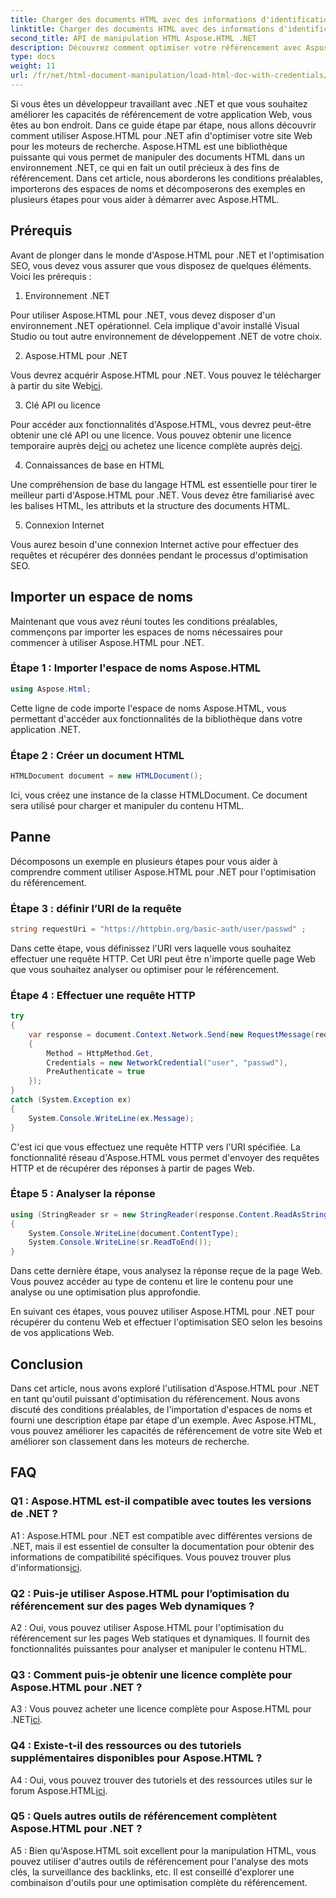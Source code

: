 ```yaml
---
title: Charger des documents HTML avec des informations d'identification dans .NET avec Aspose.HTML
linktitle: Charger des documents HTML avec des informations d'identification dans .NET
second_title: API de manipulation HTML Aspose.HTML .NET
description: Découvrez comment optimiser votre référencement avec Aspose.HTML pour .NET. Améliorez vos classements, analysez le contenu Web et optimisez pour les moteurs de recherche.
type: docs
weight: 11
url: /fr/net/html-document-manipulation/load-html-doc-with-credentials/
---
```


Si vous êtes un développeur travaillant avec .NET et que vous souhaitez améliorer les capacités de référencement de votre application Web, vous êtes au bon endroit. Dans ce guide étape par étape, nous allons découvrir comment utiliser Aspose.HTML pour .NET afin d'optimiser votre site Web pour les moteurs de recherche. Aspose.HTML est une bibliothèque puissante qui vous permet de manipuler des documents HTML dans un environnement .NET, ce qui en fait un outil précieux à des fins de référencement. Dans cet article, nous aborderons les conditions préalables, importerons des espaces de noms et décomposerons des exemples en plusieurs étapes pour vous aider à démarrer avec Aspose.HTML.

## Prérequis

Avant de plonger dans le monde d'Aspose.HTML pour .NET et l'optimisation SEO, vous devez vous assurer que vous disposez de quelques éléments. Voici les prérequis :

1. Environnement .NET

Pour utiliser Aspose.HTML pour .NET, vous devez disposer d'un environnement .NET opérationnel. Cela implique d'avoir installé Visual Studio ou tout autre environnement de développement .NET de votre choix.

2. Aspose.HTML pour .NET

Vous devrez acquérir Aspose.HTML pour .NET. Vous pouvez le télécharger à partir du site Web[ici](https://releases.aspose.com/html/net/). 

3. Clé API ou licence

 Pour accéder aux fonctionnalités d'Aspose.HTML, vous devrez peut-être obtenir une clé API ou une licence. Vous pouvez obtenir une licence temporaire auprès de[ici](https://purchase.aspose.com/temporary-license/) ou achetez une licence complète auprès de[ici](https://purchase.aspose.com/buy).

4. Connaissances de base en HTML

Une compréhension de base du langage HTML est essentielle pour tirer le meilleur parti d'Aspose.HTML pour .NET. Vous devez être familiarisé avec les balises HTML, les attributs et la structure des documents HTML.

5. Connexion Internet

Vous aurez besoin d'une connexion Internet active pour effectuer des requêtes et récupérer des données pendant le processus d'optimisation SEO.

## Importer un espace de noms

Maintenant que vous avez réuni toutes les conditions préalables, commençons par importer les espaces de noms nécessaires pour commencer à utiliser Aspose.HTML pour .NET.

### Étape 1 : Importer l'espace de noms Aspose.HTML

```csharp
using Aspose.Html;
```

Cette ligne de code importe l'espace de noms Aspose.HTML, vous permettant d'accéder aux fonctionnalités de la bibliothèque dans votre application .NET.

### Étape 2 : Créer un document HTML

```csharp
HTMLDocument document = new HTMLDocument();
```

Ici, vous créez une instance de la classe HTMLDocument. Ce document sera utilisé pour charger et manipuler du contenu HTML.

## Panne

Décomposons un exemple en plusieurs étapes pour vous aider à comprendre comment utiliser Aspose.HTML pour .NET pour l'optimisation du référencement.

### Étape 3 : définir l’URI de la requête

```csharp
string requestUri = "https://httpbin.org/basic-auth/user/passwd" ;
```

Dans cette étape, vous définissez l'URI vers laquelle vous souhaitez effectuer une requête HTTP. Cet URI peut être n'importe quelle page Web que vous souhaitez analyser ou optimiser pour le référencement.

### Étape 4 : Effectuer une requête HTTP

```csharp
try
{
    var response = document.Context.Network.Send(new RequestMessage(requestUri)
    {
        Method = HttpMethod.Get,
        Credentials = new NetworkCredential("user", "passwd"),
        PreAuthenticate = true
    });
}
catch (System.Exception ex)
{
    System.Console.WriteLine(ex.Message);
}
```

C'est ici que vous effectuez une requête HTTP vers l'URI spécifiée. La fonctionnalité réseau d'Aspose.HTML vous permet d'envoyer des requêtes HTTP et de récupérer des réponses à partir de pages Web.

### Étape 5 : Analyser la réponse

```csharp
using (StringReader sr = new StringReader(response.Content.ReadAsString()))
{
    System.Console.WriteLine(document.ContentType);
    System.Console.WriteLine(sr.ReadToEnd());
}
```

Dans cette dernière étape, vous analysez la réponse reçue de la page Web. Vous pouvez accéder au type de contenu et lire le contenu pour une analyse ou une optimisation plus approfondie.

En suivant ces étapes, vous pouvez utiliser Aspose.HTML pour .NET pour récupérer du contenu Web et effectuer l'optimisation SEO selon les besoins de vos applications Web.

## Conclusion

Dans cet article, nous avons exploré l'utilisation d'Aspose.HTML pour .NET en tant qu'outil puissant d'optimisation du référencement. Nous avons discuté des conditions préalables, de l'importation d'espaces de noms et fourni une description étape par étape d'un exemple. Avec Aspose.HTML, vous pouvez améliorer les capacités de référencement de votre site Web et améliorer son classement dans les moteurs de recherche.

## FAQ

### Q1 : Aspose.HTML est-il compatible avec toutes les versions de .NET ?

 A1 : Aspose.HTML pour .NET est compatible avec différentes versions de .NET, mais il est essentiel de consulter la documentation pour obtenir des informations de compatibilité spécifiques. Vous pouvez trouver plus d'informations[ici](https://reference.aspose.com/html/net/).

### Q2 : Puis-je utiliser Aspose.HTML pour l’optimisation du référencement sur des pages Web dynamiques ?

A2 : Oui, vous pouvez utiliser Aspose.HTML pour l'optimisation du référencement sur les pages Web statiques et dynamiques. Il fournit des fonctionnalités puissantes pour analyser et manipuler le contenu HTML.

### Q3 : Comment puis-je obtenir une licence complète pour Aspose.HTML pour .NET ?

 A3 : Vous pouvez acheter une licence complète pour Aspose.HTML pour .NET[ici](https://purchase.aspose.com/buy).

### Q4 : Existe-t-il des ressources ou des tutoriels supplémentaires disponibles pour Aspose.HTML ?

 A4 : Oui, vous pouvez trouver des tutoriels et des ressources utiles sur le forum Aspose.HTML[ici](https://forum.aspose.com/).

### Q5 : Quels autres outils de référencement complètent Aspose.HTML pour .NET ?

A5 : Bien qu'Aspose.HTML soit excellent pour la manipulation HTML, vous pouvez utiliser d'autres outils de référencement pour l'analyse des mots clés, la surveillance des backlinks, etc. Il est conseillé d'explorer une combinaison d'outils pour une optimisation complète du référencement.
